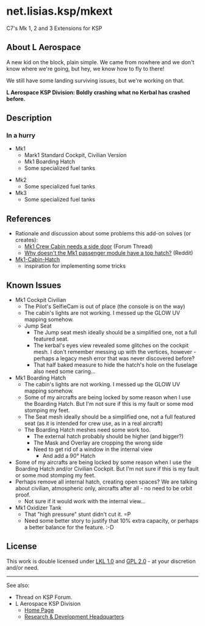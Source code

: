 # net.lisias.ksp/mkext

C7's Mk 1, 2 and 3 Extensions for KSP


## About L Aerospace

A new kid on the block, plain simple. We came from nowhere and we don't know where we're going, but hey, we know how to fly to there!

We still have some landing surviving issues, but we're working on that.

**L Aerospace KSP Division: Boldly crashing what no Kerbal has crashed before.**


## Description

### In a hurry

* Mk1
	+ Mark1 Standard Cockpit, Civilian Version
	+ Mk1 Boarding Hatch
	+ Some specialized fuel tanks
+ Mk2
	+ Some specialized fuel tanks
+ Mk3
	+ Some specialized fuel tanks


## References

* Rationale and discussion about some problems this add-on solves (or creates):
	+ [Mk1 Crew Cabin needs a side door](https://forum.kerbalspaceprogram.com/index.php?/topic/136279-mk1-crew-cabin-needs-a-side-door/&page=2) (Forum Thread)
	+ [Why doesn't the Mk1 passenger module have a top hatch?](https://www.reddit.com/r/KerbalSpaceProgram/comments/3tfll9/why_doesnt_the_mk1_passenger_module_have_a_top/) (Reddit)
* [Mk1-Cabin-Hatch](https://github.com/skalou/Mk1-Cabin-Hatch)
	+ inspiration for implementing some tricks

## Known Issues

* Mk1 Cockpit Civilian
	* The Pilot's SelfieCam is out of place (the console is on the way)
	* The cabin's lights are not working. I messed up the GLOW UV mapping somehow.
	* Jump Seat
		* The Jump seat mesh ideally should be a simplified one, not a full featured seat. 
		* The kerbal's eyes view revealed some glitches on the cockpit mesh. I don't remember messing up with the vertices, however - perhaps a legacy mesh error that was never discovered before?
		* That half baked measure to hide the hatch's hole on the fuselage also need some caring...
* Mk1 Boarding Hatch
	* The cabin's lights are not working. I messed up the GLOW UV mapping somehow.
	* Some of my aircrafts are being locked by some reason when I use the Boarding Hatch. But I'm not sure if this is my fault or some mod stomping my feet.
	* The Seat mesh ideally should be a simplified one, not a full featured seat (as it is intended for crew use, as in a real aircraft)
	* The Boarding Hatch meshes need some work too.
		* The external hatch probably should be higher (and bigger?) 
		* The Mask and Overlay are cropping the wrong side
		* Need to get rid of a window in the internal view
			* And add a 90° Hatch	 
* Some of my aircrafts are being locked by some reason when I use the Boarding Hatch and/or Civilian Cockpit. But I'm not sure if this is my fault or some mod stomping my feet.
* Perhaps remove all internal hatch, creating open spaces? We are talking about civilian, atmospheric only, aircrafts after all - no need to be orbit proof.
	* Not sure if it would work with the internal view... 
* Mk1 Oxidizer Tank
	* That "high pressure" stunt didn't cut it. =P
	* Need some better story to justify that 10% extra capacity, or perhaps a better balance for the feature. :-D

## License

This work is double licensed under [LKL 1.0](http://ksp.lisias.net/SKL-1_0.txt) and [GPL 2.0](https://www.gnu.org/licenses/old-licenses/gpl-2.0.txt) - at your discretion and/or need.

- - - 

See also:

* Thread on KSP Forum.
* L Aerospace KSP Division
	+ [Home Page](http://ksp.lisias.net/)
	+ [Research & Development Headquarters](https://github.com/net-lisias-ksp)
